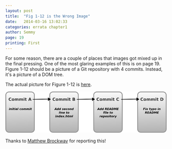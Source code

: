 ```yaml
---
layout: post
title:  "Fig 1-12 is the Wrong Image"
date:   2014-03-16 13:02:33
categories: errata chapter1
author: Semmy
page: 19
printing: First
---
```


For some reason, there are a couple of places that images got mixed up in the
final pressing. One of the most glaring examples of this is on page 19. Figure
1-12 should be a picture of a Git repository with 4 commits. Instead, it's
a picture of a DOM tree.

The actual picture for Figure 1-12 is [here](/images/git_diagram.png).

<img class="img-responsive" src="/images/git_diagram.png">

Thanks to [Matthew Brockway](http://twitter.com/BothXP) for reporting this!
